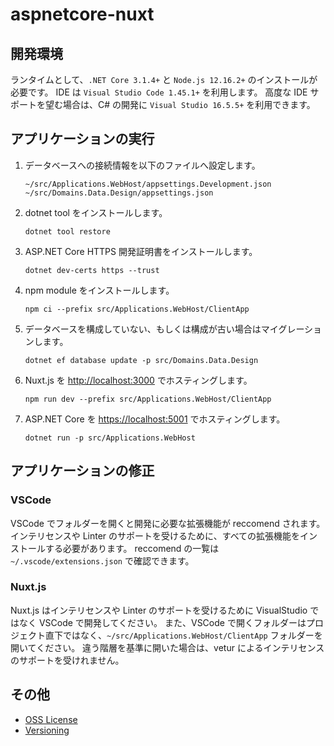 # aspnetcore-nuxt

## 開発環境

ランタイムとして、`.NET Core 3.1.4+` と `Node.js 12.16.2+` のインストールが必要です。
IDE は `Visual Studio Code 1.45.1+` を利用します。
高度な IDE サポートを望む場合は、C# の開発に `Visual Studio 16.5.5+` を利用できます。

## アプリケーションの実行

1. データベースへの接続情報を以下のファイルへ設定します。
   ```
   ~/src/Applications.WebHost/appsettings.Development.json
   ~/src/Domains.Data.Design/appsettings.json
   ```
2. dotnet tool をインストールします。
   ```
   dotnet tool restore
   ```
3. ASP.NET Core HTTPS 開発証明書をインストールします。
   ```
   dotnet dev-certs https --trust
   ```
4. npm module をインストールします。
   ```
   npm ci --prefix src/Applications.WebHost/ClientApp
   ```
5. データベースを構成していない、もしくは構成が古い場合はマイグレーションします。
   ```
   dotnet ef database update -p src/Domains.Data.Design
   ```
6. Nuxt.js を <http://localhost:3000> でホスティングします。
   ```
   npm run dev --prefix src/Applications.WebHost/ClientApp
   ```
7. ASP.NET Core を <https://localhost:5001> でホスティングします。
   ```
   dotnet run -p src/Applications.WebHost
   ```

## アプリケーションの修正

### VSCode

VSCode でフォルダーを開くと開発に必要な拡張機能が reccomend されます。
インテリセンスや Linter のサポートを受けるために、すべての拡張機能をインストールする必要があります。
reccomend の一覧は `~/.vscode/extensions.json` で確認できます。

### Nuxt.js

Nuxt.js はインテリセンスや Linter のサポートを受けるために VisualStudio ではなく VSCode で開発してください。
また、VSCode で開くフォルダーはプロジェクト直下ではなく、`~/src/Applications.WebHost/ClientApp` フォルダーを開いてください。
違う階層を基準に開いた場合は、vetur によるインテリセンスのサポートを受けれません。

## その他

+ [OSS License](docs/OssLicense.md)
+ [Versioning](docs/Versioning.md)
